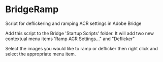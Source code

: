 BridgeRamp
==========

Script for deflickering and ramping ACR settings in Adobe Bridge

Add this script to the Bridge 'Startup Scripts' folder. It will add 
two new contextual menu items 'Ramp ACR Settings..." and "Deflicker"

Select the images you would like to ramp or deflicker then right click
and select the appropriate menu item.

